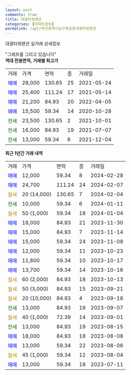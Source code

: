 ```yaml
---
layout: post
comments: true
title: 대광타워맨션
categories: [아파트정보]
permalink: /apt/부산광역시남구용호동대광타워맨션
---
```


대광타워맨션 실거래 상세정보

<script type="text/javascript">
  google.charts.load('current', {'packages':['line', 'corechart']});
  google.charts.setOnLoadCallback(drawChart);

  function drawChart() {
    var data = new google.visualization.DataTable();
    data.addColumn('date', '거래일');
    data.addColumn('number', "매매");
    data.addColumn('number', "전세");
    data.addColumn('number', "전매");

    data.addRows([[new Date(Date.parse("2024-02-28")), 12000, null, null], [new Date(Date.parse("2024-02-07")), 24700, null, null], [new Date(Date.parse("2024-02-04")), null, null, null], [new Date(Date.parse("2024-01-11")), null, 10000, null], [new Date(Date.parse("2024-01-04")), null, null, null], [new Date(Date.parse("2023-11-30")), 18000, null, null], [new Date(Date.parse("2023-11-14")), 15000, null, null], [new Date(Date.parse("2023-11-08")), 15000, null, null], [new Date(Date.parse("2023-10-23")), 12000, null, null], [new Date(Date.parse("2023-10-17")), 11800, null, null], [new Date(Date.parse("2023-10-16")), 13700, null, null], [new Date(Date.parse("2023-10-13")), null, null, null], [new Date(Date.parse("2023-09-21")), null, null, null], [new Date(Date.parse("2023-09-18")), null, null, null], [new Date(Date.parse("2023-09-07")), null, 13000, null], [new Date(Date.parse("2023-09-01")), null, null, null], [new Date(Date.parse("2023-08-15")), null, 13000, null], [new Date(Date.parse("2023-08-08")), 18000, null, null], [new Date(Date.parse("2023-08-06")), 13000, null, null], [new Date(Date.parse("2023-08-04")), null, null, null], [new Date(Date.parse("2023-07-11")), 13000, null, null]]);

    var options = {
      hAxis: {
        format: 'yyyy/MM/dd'
      },    
      lineWidth: 0,
      pointsVisible: true,    
      title: '최근 1년간 유형별 실거래가 분포',
      legend: { position: 'bottom' }
    };

    var formatter = new google.visualization.NumberFormat({pattern:'###,###'} );
    formatter.format(data, 1);
    formatter.format(data, 2);
    
    setTimeout(function() {
        var chart = new google.visualization.LineChart(document.getElementById('columnchart_material'));
        chart.draw(data, (options));
        document.getElementById('loading').style.display = 'none';
    }, 200);
  }
</script>


<div id="loading" style="z-index:20; display: block; margin-left: 0px">"그래프를 그리고 있습니다"</div>
<div id="columnchart_material" style="width: 95%; margin-left: 0px; display: block"></div>
<!-- contents start -->
<b>역대 전용면적, 거래별 최고가</b>
<table class="sortable">
    <tr>
      <td>거래</td>
      <td>가격</td>
      <td>면적</td>
      <td>층</td>
      <td>거래일</td>
    </tr>
        <tr>
          <td><a style="color: blue">매매</a></td>
          <td>28,000</td>
          <td>130.65</td>
          <td>25</td>
          <td>2021-05-24</td>
        </tr>            <tr>
          <td><a style="color: blue">매매</a></td>
          <td>25,400</td>
          <td>111.24</td>
          <td>17</td>
          <td>2021-05-14</td>
        </tr>            <tr>
          <td><a style="color: blue">매매</a></td>
          <td>21,200</td>
          <td>84.93</td>
          <td>20</td>
          <td>2022-04-05</td>
        </tr>            <tr>
          <td><a style="color: blue">매매</a></td>
          <td>15,500</td>
          <td>59.34</td>
          <td>14</td>
          <td>2020-10-28</td>
        </tr>        
        <tr>
              <td><a style="color: darkgreen">전세</a></td>
              <td>23,500</td>
              <td>130.65</td>
              <td>2</td>
              <td>2021-10-01</td>
            </tr>            <tr>
              <td><a style="color: darkgreen">전세</a></td>
              <td>16,000</td>
              <td>84.93</td>
              <td>19</td>
              <td>2021-07-07</td>
            </tr>            <tr>
              <td><a style="color: darkgreen">전세</a></td>
              <td>13,000</td>
              <td>59.34</td>
              <td>6</td>
              <td>2021-12-04</td>
            </tr>        
    
</table>

<b>최근 1년간 거래 내역</b>

<table class="sortable">
    <tr>
      <td>거래</td>
      <td>가격</td>
      <td>면적</td>
      <td>층</td>
      <td>거래일</td>
    </tr>
    <tr>
      <td><a style="color: blue">매매</a></td>
      <td>12,000</td>
      <td>59.34</td>
      <td>8</td>
      <td>2024-02-28</td>
    </tr>          <tr>
      <td><a style="color: blue">매매</a></td>
      <td>24,700</td>
      <td>111.24</td>
      <td>24</td>
      <td>2024-02-07</td>
    </tr>          <tr>
      <td><a style="color: darkgoldenrod">월세</a></td>
      <td>20 (14,000)</td>
      <td>130.65</td>
      <td>7</td>
      <td>2024-02-04</td>
    </tr>          <tr>
      <td><a style="color: darkgreen">전세</a></td>
      <td>10,000</td>
      <td>59.34</td>
      <td>6</td>
      <td>2024-01-11</td>
    </tr>          <tr>
      <td><a style="color: darkgoldenrod">월세</a></td>
      <td>50 (1,000)</td>
      <td>59.34</td>
      <td>18</td>
      <td>2024-01-04</td>
    </tr>          <tr>
      <td><a style="color: blue">매매</a></td>
      <td>18,000</td>
      <td>84.93</td>
      <td>21</td>
      <td>2023-11-30</td>
    </tr>          <tr>
      <td><a style="color: blue">매매</a></td>
      <td>15,000</td>
      <td>84.93</td>
      <td>7</td>
      <td>2023-11-14</td>
    </tr>          <tr>
      <td><a style="color: blue">매매</a></td>
      <td>15,000</td>
      <td>59.34</td>
      <td>24</td>
      <td>2023-11-08</td>
    </tr>          <tr>
      <td><a style="color: blue">매매</a></td>
      <td>12,000</td>
      <td>59.34</td>
      <td>11</td>
      <td>2023-10-23</td>
    </tr>          <tr>
      <td><a style="color: blue">매매</a></td>
      <td>11,800</td>
      <td>59.34</td>
      <td>10</td>
      <td>2023-10-17</td>
    </tr>          <tr>
      <td><a style="color: blue">매매</a></td>
      <td>13,700</td>
      <td>59.34</td>
      <td>14</td>
      <td>2023-10-16</td>
    </tr>          <tr>
      <td><a style="color: darkgoldenrod">월세</a></td>
      <td>60 (2,000)</td>
      <td>84.93</td>
      <td>18</td>
      <td>2023-10-13</td>
    </tr>          <tr>
      <td><a style="color: darkgoldenrod">월세</a></td>
      <td>50 (3,000)</td>
      <td>84.93</td>
      <td>15</td>
      <td>2023-09-21</td>
    </tr>          <tr>
      <td><a style="color: darkgoldenrod">월세</a></td>
      <td>20 (10,000)</td>
      <td>84.93</td>
      <td>4</td>
      <td>2023-09-18</td>
    </tr>          <tr>
      <td><a style="color: darkgreen">전세</a></td>
      <td>13,000</td>
      <td>84.93</td>
      <td>19</td>
      <td>2023-09-07</td>
    </tr>          <tr>
      <td><a style="color: darkgoldenrod">월세</a></td>
      <td>40 (1,000)</td>
      <td>72.39</td>
      <td>14</td>
      <td>2023-09-01</td>
    </tr>          <tr>
      <td><a style="color: darkgreen">전세</a></td>
      <td>13,000</td>
      <td>84.93</td>
      <td>19</td>
      <td>2023-08-15</td>
    </tr>          <tr>
      <td><a style="color: blue">매매</a></td>
      <td>18,000</td>
      <td>84.93</td>
      <td>18</td>
      <td>2023-08-08</td>
    </tr>          <tr>
      <td><a style="color: blue">매매</a></td>
      <td>13,000</td>
      <td>59.34</td>
      <td>22</td>
      <td>2023-08-06</td>
    </tr>          <tr>
      <td><a style="color: darkgoldenrod">월세</a></td>
      <td>45 (1,000)</td>
      <td>59.34</td>
      <td>12</td>
      <td>2023-08-04</td>
    </tr>          <tr>
      <td><a style="color: blue">매매</a></td>
      <td>13,000</td>
      <td>59.34</td>
      <td>18</td>
      <td>2023-07-11</td>
    </tr>      </table>
<!-- contents end -->    

